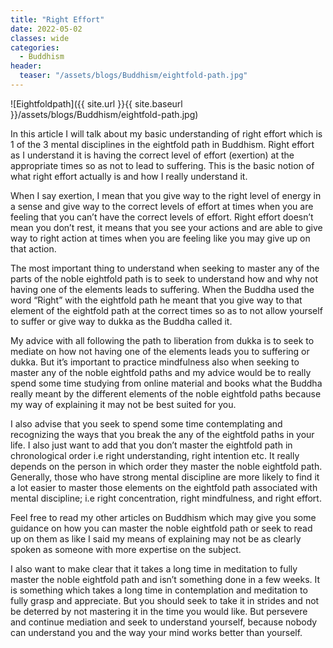 ```yaml
---
title: "Right Effort"
date: 2022-05-02
classes: wide
categories:
  - Buddhism 
header:
  teaser: "/assets/blogs/Buddhism/eightfold-path.jpg"
--- 
```


![Eightfoldpath]({{ site.url }}{{ site.baseurl }}/assets/blogs/Buddhism/eightfold-path.jpg)


In this article I will talk about my basic understanding of right effort which is 1 of the 3 mental disciplines in the eightfold path in Buddhism. Right effort as I understand it is having the correct level of effort (exertion) at the appropriate times so as not to lead to suffering. This is the basic notion of what right effort actually is and how I really understand it.

When I say exertion, I mean that you give way to the right level of energy in a sense and give way to the correct levels of effort at times when you are feeling that you can’t have the correct levels of effort. Right effort doesn’t mean you don’t rest, it means that you see your actions and are able to give way to right action at times when you are feeling like you may give up on that action.

The most important thing to understand when seeking to master any of the parts of the noble eightfold path is to seek to understand how and why not having one of the elements leads to suffering. When the Buddha used the word “Right” with the eightfold path he meant that you give way to that element of the eightfold path at the correct times so as to not allow yourself to suffer or give way to dukka as the Buddha called it.

My advice with all following the path to liberation from dukka is to seek to mediate on how not having one of the elements leads you to suffering or dukka. But it’s important to practice mindfulness also when seeking to master any of the noble eightfold paths and my advice would be to really spend some time studying from online material and books what the Buddha really meant by the different elements of the noble eightfold paths because my way of explaining it may not be best suited for you.

I also advise that you seek to spend some time contemplating and recognizing the ways that you break the any of the eightfold paths in your life. I also just want to add that you don’t master the eightfold path in chronological order i.e right understanding, right intention etc. It really depends on the person in which order they master the noble eightfold path. Generally, those who have strong mental discipline are more likely to find it a lot easier to master those elements on the eightfold path associated with mental discipline; i.e right concentration, right mindfulness, and right effort.

Feel free to read my other articles on Buddhism which may give you some guidance on how you can master the noble eightfold path or seek to read up on them as like I said my means of explaining may not be as clearly spoken as someone with more expertise on the subject.

I also want to make clear that it takes a long time in meditation to fully master the noble eightfold path and isn’t something done in a few weeks. It is something which takes a long time in contemplation and meditation to fully grasp and appreciate. But you should seek to take it in strides and not be deterred by not mastering it in the time you would like. But persevere and continue mediation and seek to understand yourself, because nobody can understand you and the way your mind works better than yourself.

